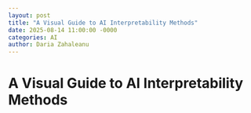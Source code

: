 ```yaml
---
layout: post
title: "A Visual Guide to AI Interpretability Methods"
date: 2025-08-14 11:00:00 -0000
categories: AI 
author: Daria Zahaleanu
---
```


# A Visual Guide to AI Interpretability Methods